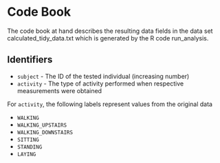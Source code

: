 # Code Book

The code book at hand describes the resulting data fields in the data set calculated_tidy_data.txt which is generated by the R code run_analysis.

## Identifiers

* `subject` - The ID of the tested individual (increasing number)
* `activity` - The type of activity performed when respective measurements were obtained

For `activity`, the following labels represent values from the original data
* `WALKING` 
* `WALKING_UPSTAIRS` 
* `WALKING_DOWNSTAIRS` 
* `SITTING` 
* `STANDING` 
* `LAYING` 
